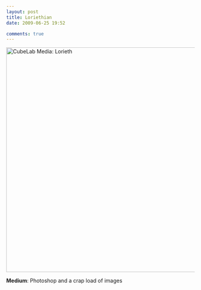 ```yaml
---
layout: post
title: Loriethian
date: 2009-06-25 19:52

comments: true
---
```

<a href="http://www.cubelabmedia.com/wp-content/uploads/2011/06/ghjgqjqjhwgsq867u7s.jpg"><img class="aligncenter size-full wp-image-17" alt="CubeLab Media: Lorieth" src="http://www.cubelabmedia.com/wp-content/uploads/2011/06/ghjgqjqjhwgsq867u7s.jpg" width="1050" height="600" /></a>

<strong>Medium</strong>: Photoshop and a crap load of images
